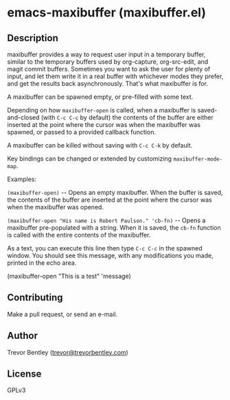 # emacs-maxibuffer (maxibuffer.el)

## Description

maxibuffer provides a way to request user input in a temporary buffer,
similar to the temporary buffers used by org-capture, org-src-edit, and magit
commit buffers.  Sometimes you want to ask the user for plenty of input, and
let them write it in a real buffer with whichever modes they prefer, and get
the results back asynchronously.  That's what maxibuffer is for.

A maxibuffer can be spawned empty, or pre-filled with some text.

Depending on how `maxibuffer-open` is called, when a maxibuffer is
saved-and-closed (with `C-c C-c` by default) the contents of the buffer are
either inserted at the point where the cursor was when the maxibuffer was
spawned, or passed to a provided callback function.

A maxibuffer can be killed without saving with `C-c C-k` by default.

Key bindings can be changed or extended by customizing `maxibuffer-mode-map`.

Examples:

  `(maxibuffer-open)` -- Opens an empty maxibuffer.  When the buffer is
     saved, the contents of the buffer are inserted at the point where the
     cursor was when the maxibuffer was opened.

  `(maxibuffer-open "His name is Robert Paulson." 'cb-fn)` -- Opens a
     maxibuffer pre-populated with a string.  When it is saved, the `cb-fn`
     function is called with the entire contents of the maxibuffer.

As a text, you can execute this line then type `C-c C-c` in the spawned
window.  You should see this message, with any modifications you made,
printed in the echo area.

(maxibuffer-open "This is a test" 'message)

## Contributing

Make a pull request, or send an e-mail.

## Author

Trevor Bentley (trevor@trevorbentley.com)

## License

GPLv3
